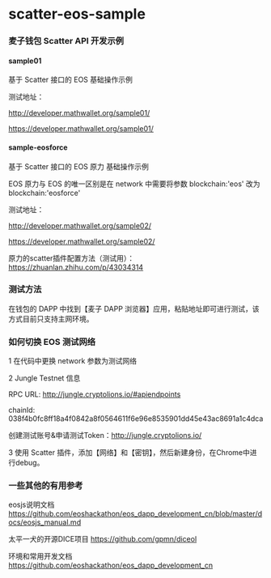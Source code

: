 # scatter-eos-sample

### 麦子钱包 Scatter API 开发示例

#### sample01

基于 Scatter 接口的 EOS 基础操作示例

测试地址：

http://developer.mathwallet.org/sample01/

https://developer.mathwallet.org/sample01/

#### sample-eosforce

基于 Scatter 接口的 EOS 原力 基础操作示例

EOS 原力与 EOS 的唯一区别是在 network 中需要将参数 blockchain:'eos' 改为 blockchain:'eosforce'

测试地址：

http://developer.mathwallet.org/sample02/

https://developer.mathwallet.org/sample02/

原力的scatter插件配置方法（测试用）： https://zhuanlan.zhihu.com/p/43034314

### 测试方法

在钱包的 DAPP 中找到【麦子 DAPP 浏览器】应用，粘贴地址即可进行测试，该方式目前只支持主网环境。

### 如何切换 EOS 测试网络

1 在代码中更换 network 参数为测试网络

2 Jungle Testnet 信息

RPC URL: http://jungle.cryptolions.io/#apiendpoints

chainId: 038f4b0fc8ff18a4f0842a8f0564611f6e96e8535901dd45e43ac8691a1c4dca

创建测试账号&申请测试Token：http://jungle.cryptolions.io/

3 使用 Scatter 插件，添加【网络】和【密钥】，然后新建身份，在Chrome中进行debug。

### 一些其他的有用参考

eosjs说明文档
https://github.com/eoshackathon/eos_dapp_development_cn/blob/master/docs/eosjs_manual.md

太平一犬的开源DICE项目
https://github.com/gpmn/diceol

环境和常用开发文档
https://github.com/eoshackathon/eos_dapp_development_cn
